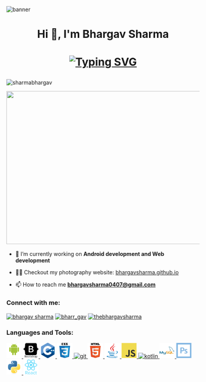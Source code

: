 
![banner](https://user-images.githubusercontent.com/105602130/170315639-77934311-961c-48fc-88d5-3b40261b1660.png)

<h1 align="center">Hi 👋, I'm Bhargav Sharma</h1>
<h1 align="center">
  
[![Typing SVG](https://readme-typing-svg.herokuapp.com?font=Courgette&size=30&duration=4000&center=true&vCenter=true&lines=I+am+a+Front+End+Developer;I+am+an+Android+Developer;I+am+a+Photographer;I+am+a+Filmmaker)](https://git.io/typing-svg)
 
</h1>
  
<p align="left"> <img src="https://komarev.com/ghpvc/?username=sharmabhargav&label=Profile%20views&color=0e75b6&style=flat" alt="sharmabhargav" /> </p>

<p align="center"><img  height="400" width="600" src="https://user-images.githubusercontent.com/105602130/170252911-cab2e0b3-ff2a-4b18-8b73-3f0261de824f.gif" /> </p>


- 🔭 I’m currently working on **Android development and Web development**

- 👨‍💻 Checkout my photography website: [bhargavsharma.github.io](https://sharmabhargav.github.io/bhargavsharma.github.io/)

- 📫 How to reach me **bhargavsharma0407@gmail.com**

<h3 align="left">Connect with me:</h3>
<p align="left">
<a href="https://linkedin.com/in/bhargav sharma" target="blank"><img align="center" src="https://raw.githubusercontent.com/rahuldkjain/github-profile-readme-generator/master/src/images/icons/Social/linked-in-alt.svg" alt="bhargav sharma" height="30" width="40" /></a>
<a href="https://instagram.com/bharr_gav" target="blank"><img align="center" src="https://raw.githubusercontent.com/rahuldkjain/github-profile-readme-generator/master/src/images/icons/Social/instagram.svg" alt="bharr_gav" height="30" width="40" /></a>
<a href="https://www.youtube.com/c/thebhargavsharma" target="blank"><img align="center" src="https://raw.githubusercontent.com/rahuldkjain/github-profile-readme-generator/master/src/images/icons/Social/youtube.svg" alt="thebhargavsharma" height="30" width="40" /></a>
</p>

<h3 align="left">Languages and Tools:</h3>
<p align="left"> <a href="https://developer.android.com" target="_blank" rel="noreferrer"> <img src="https://raw.githubusercontent.com/devicons/devicon/master/icons/android/android-original-wordmark.svg" alt="android" width="40" height="40"/> </a> <a href="https://getbootstrap.com" target="_blank" rel="noreferrer"> <img src="https://raw.githubusercontent.com/devicons/devicon/master/icons/bootstrap/bootstrap-plain-wordmark.svg" alt="bootstrap" width="40" height="40"/> </a> <a href="https://www.w3schools.com/cpp/" target="_blank" rel="noreferrer"> <img src="https://raw.githubusercontent.com/devicons/devicon/master/icons/cplusplus/cplusplus-original.svg" alt="cplusplus" width="40" height="40"/> </a> <a href="https://www.w3schools.com/css/" target="_blank" rel="noreferrer"> <img src="https://raw.githubusercontent.com/devicons/devicon/master/icons/css3/css3-original-wordmark.svg" alt="css3" width="40" height="40"/> </a> <a href="https://git-scm.com/" target="_blank" rel="noreferrer"> <img src="https://www.vectorlogo.zone/logos/git-scm/git-scm-icon.svg" alt="git" width="40" height="40"/> </a> <a href="https://www.w3.org/html/" target="_blank" rel="noreferrer"> <img src="https://raw.githubusercontent.com/devicons/devicon/master/icons/html5/html5-original-wordmark.svg" alt="html5" width="40" height="40"/> </a> <a href="https://www.java.com" target="_blank" rel="noreferrer"> <img src="https://raw.githubusercontent.com/devicons/devicon/master/icons/java/java-original.svg" alt="java" width="40" height="40"/> </a> <a href="https://developer.mozilla.org/en-US/docs/Web/JavaScript" target="_blank" rel="noreferrer"> <img src="https://raw.githubusercontent.com/devicons/devicon/master/icons/javascript/javascript-original.svg" alt="javascript" width="40" height="40"/> </a> <a href="https://kotlinlang.org" target="_blank" rel="noreferrer"> <img src="https://www.vectorlogo.zone/logos/kotlinlang/kotlinlang-icon.svg" alt="kotlin" width="40" height="40"/> </a> <a href="https://www.mysql.com/" target="_blank" rel="noreferrer"> <img src="https://raw.githubusercontent.com/devicons/devicon/master/icons/mysql/mysql-original-wordmark.svg" alt="mysql" width="40" height="40"/> </a> <a href="https://www.photoshop.com/en" target="_blank" rel="noreferrer"> <img src="https://raw.githubusercontent.com/devicons/devicon/master/icons/photoshop/photoshop-line.svg" alt="photoshop" width="40" height="40"/> </a> <a href="https://www.python.org" target="_blank" rel="noreferrer"> <img src="https://raw.githubusercontent.com/devicons/devicon/master/icons/python/python-original.svg" alt="python" width="40" height="40"/> </a> <a href="https://reactjs.org/" target="_blank" rel="noreferrer"> <img src="https://raw.githubusercontent.com/devicons/devicon/master/icons/react/react-original-wordmark.svg" alt="react" width="40" height="40"/> </a> </p>

<!-- <p><img align="left" src="https://github-readme-stats.vercel.app/api/top-langs?username=sharmabhargav&show_icons=true&locale=en&layout=compact" alt="sharmabhargav" /></p>

<p>&nbsp;<img align="center" src="https://github-readme-stats.vercel.app/api?username=sharmabhargav&show_icons=true&locale=en" alt="sharmabhargav" /></p>
 -->
